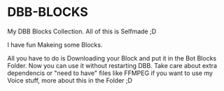 # DBB-BLOCKS
My DBB Blocks Collection. All of this is Selfmade ;D


I have fun Makeing some Blocks.

All you have to do is Downloading your Block and put it in the Bot Blocks Folder. Now you can use it without restarting DBB.
Take care about extra dependencis or "need to have" files like FFMPEG if you want to use my Voice stuff, more about this in the Folder ;D
